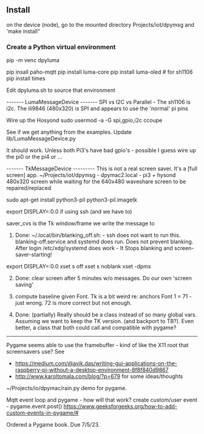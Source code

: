 ## Install
  on the device (node), go to the mounted directory Projects/iot/dpymsg
  and 'make install"
  
### Create a Python virtual environment
pip -m venc dpyluma

pip insall paho-mqtt
pip install luma-core
pip install luma-oled  # for sh1106
pip install times

Edit dpyluma.sh to source that environment

------- LumaMessageDevice -------
SPI vs I2C vs Parallel - The sh1106 is i2c. The ili9846 (480x320) is SPI
and appears to use the 'normal' pi pins 


Wire up the Hosyond
  sudo usermod -a -G spi,gpio,i2c ccoupe
  
See if we get anything from the examples.
Update lib/LumaMessageDevice.py

It should work. Unless both Pi3's have bad gpio's - possible I guess
wire up the pi0 or the pi4 or ...

------- TkMessageDevice ---------
This is not a real screen saver. It's a [full screen] app.
~/Projects/iot/dpymsg - dpymac2.local - pi3 + hysond 480x320 screen
while waiting for the 640x480 waveshare screen to be repaired/replaced

sudo apt-get install python3-pil python3-pil.imagetk

export DISPLAY=:0.0 if using ssh (and we have to)

saver_cvs is the Tk window/frame we write the message to

1. Done: ~/.local/bin/blanking_off.sh: - ssh does not want to run this.
  blanking-off.service and systemd does run. Does not prevent blanking.
  After login /etc/xdg/systemd does work - It Stops blanking and screen-saver-starting!
  
export DISPLAY=:0.0
xset s off
xset s noblank
xset -dpms

2. Done: clear screen after 5 minutes w/o messages. Do our own 'screen saving'

3. compute baseline given Font. Tk is a bit weird  re: anchors
  Font 1 = 71 - just wrong. 72 is more correct but not enough.

4. Done: (partially) Really should be a class instead of so many global vars. Assuming we
want to keep the TK version. (and backport to TB?). Even better, a class
that both could call and compatible with pygame? 
--------------

Pygame seems able to use the framebuffer - kind of like the X11 root that
screensavers use? 
See 
* https://medium.com/@avik.das/writing-gui-applications-on-the-raspberry-pi-without-a-desktop-environment-8f8f840d9867
* http://www.karoltomala.com/blog/?p=679 for some ideas/thoughts

~/Projects/io/dpymac/rain.py demo for pygame.

Mqtt event loop and pygame - how will that work?
  create custom/user event - pygame.event.post()
  https://www.geeksforgeeks.org/how-to-add-custom-events-in-pygame/#
  
Ordered a Pygame book. Due 7/5/23. 
